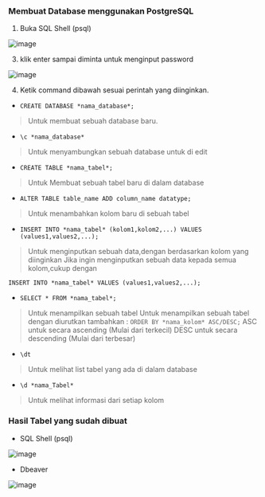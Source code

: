 ### Membuat Database menggunakan PostgreSQL

1. Buka SQL Shell (psql)

![image](https://github.com/TaufiqRahman04/pertemuan2-basis-data/assets/148308595/6732ef41-8aef-4850-abed-f0bb70bea84c)

3. klik enter sampai diminta untuk menginput password

![image](https://github.com/TaufiqRahman04/pertemuan2-basis-data/assets/148308595/838f4c15-7f86-48a9-adfb-449cac4cb5b7)

4. Ketik command dibawah sesuai perintah yang diinginkan.

* `CREATE DATABASE *nama_database*;`
> Untuk membuat sebuah database baru.

* `\c *nama_database*`
> Untuk menyambungkan sebuah database untuk di edit

* `CREATE TABLE *nama_tabel*;`
> Untuk Membuat sebuah tabel baru di dalam database

* `ALTER TABLE table_name ADD column_name datatype;`
> Untuk menambahkan kolom baru di sebuah tabel

* `INSERT INTO *nama_tabel* (kolom1,kolom2,...) VALUES (values1,values2,...);`
> Untuk menginputkan sebuah data,dengan berdasarkan kolom yang diinginkan
> Jika ingin menginputkan sebuah data kepada semua kolom,cukup dengan

`INSERT INTO *nama_tabel* VALUES (values1,values2,...);`

* `SELECT * FROM *nama_tabel*;`
> Untuk menampilkan sebuah tabel
> Untuk menampilkan sebuah tabel dengan diurutkan tambahkan :
`ORDER BY *nama_kolom* ASC/DESC;`
> ASC untuk secara ascending (Mulai dari terkecil)
> DESC untuk secara descending (Mulai dari terbesar)

* `\dt`
> Untuk melihat list tabel yang ada di dalam database

* `\d *nama_Tabel*`
> Untuk melihat informasi dari setiap kolom


### Hasil Tabel yang sudah dibuat
* SQL Shell (psql)
  
![image](https://github.com/TaufiqRahman04/pertemuan2-basis-data/assets/148308595/7ea68667-c6e8-460f-94a1-948e2e1a2d46)

* Dbeaver
  
![image](https://github.com/TaufiqRahman04/pertemuan2-basis-data/assets/148308595/39772cd9-5de1-4e5d-bc9d-7e5fa3c1a660)
